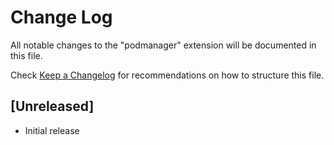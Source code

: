 # Change Log

All notable changes to the "podmanager" extension will be documented in this file.

Check [Keep a Changelog](http://keepachangelog.com/) for recommendations on how to structure this file.

## [Unreleased]

- Initial release